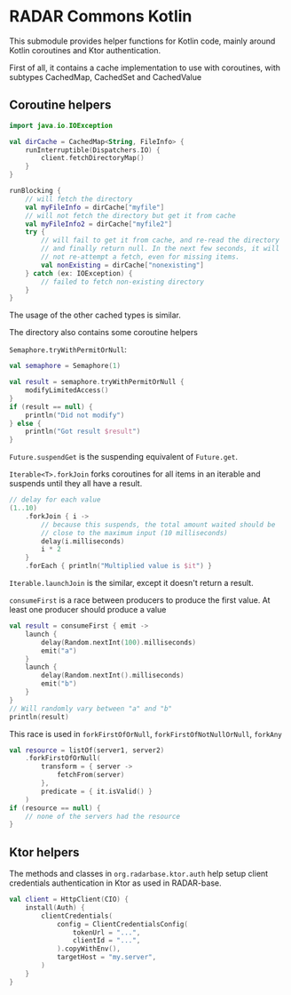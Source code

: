 # RADAR Commons Kotlin

This submodule provides helper functions for Kotlin code, mainly around Kotlin coroutines and Ktor authentication.

First of all, it contains a cache implementation to use with coroutines, with subtypes CachedMap, CachedSet and CachedValue

## Coroutine helpers

```kotlin
import java.io.IOException

val dirCache = CachedMap<String, FileInfo> {
    runInterruptible(Dispatchers.IO) {
        client.fetchDirectoryMap()
    }
}

runBlocking {
    // will fetch the directory
    val myFileInfo = dirCache["myfile"]
    // will not fetch the directory but get it from cache
    val myFileInfo2 = dirCache["myfile2"] 
    try {
        // will fail to get it from cache, and re-read the directory
        // and finally return null. In the next few seconds, it will
        // not re-attempt a fetch, even for missing items.
        val nonExisting = dirCache["nonexisting"]
    } catch (ex: IOException) {
        // failed to fetch non-existing directory
    }
}
```

The usage of the other cached types is similar.

The directory also contains some coroutine helpers

`Semaphore.tryWithPermitOrNull`:

```kotlin
val semaphore = Semaphore(1)

val result = semaphore.tryWithPermitOrNull {
    modifyLimitedAccess()
}
if (result == null) {
    println("Did not modify")
} else {
    println("Got result $result")
}
```

`Future.suspendGet` is the suspending equivalent of `Future.get`.

`Iterable<T>.forkJoin` forks coroutines for all items in an iterable and suspends until they all have a result.

```kotlin
// delay for each value
(1..10)
    .forkJoin { i ->
        // because this suspends, the total amount waited should be
        // close to the maximum input (10 milliseconds)
        delay(i.milliseconds)
        i * 2
    }
    .forEach { println("Multiplied value is $it") }
```

`Iterable.launchJoin` is the similar, except it doesn't return a result.

`consumeFirst` is a race between producers to produce the first value. At least one producer should produce a value

```kotlin
val result = consumeFirst { emit ->
    launch {
        delay(Random.nextInt(100).milliseconds)
        emit("a")
    }
    launch {
        delay(Random.nextInt().milliseconds)
        emit("b")
    }
}
// Will randomly vary between "a" and "b"
println(result)
```

This race is used in `forkFirstOfOrNull`, `forkFirstOfNotNullOrNull`, `forkAny`

```kotlin
val resource = listOf(server1, server2)
    .forkFirstOfOrNull(
        transform = { server ->
            fetchFrom(server)
        },
        predicate = { it.isValid() }
    )
if (resource == null) {
    // none of the servers had the resource
}
```

## Ktor helpers

The methods and classes in `org.radarbase.ktor.auth` help setup client credentials authentication in Ktor as used in RADAR-base.

```kotlin
val client = HttpClient(CIO) {
    install(Auth) {
        clientCredentials(
            config = ClientCredentialsConfig(
                tokenUrl = "...",
                clientId = "...",
            ).copyWithEnv(),
            targetHost = "my.server",
        )
    }
}
```

